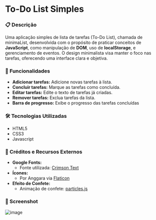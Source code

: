 # To-Do List Simples

### 📋 Descrição

Uma aplicação simples de lista de tarefas (To-Do List), chamada de minimaList, desenvolvida com  o propósito de praticar conceitos de **JavaScript**, como manipulação de **DOM**, uso de **localStorage**, e gerenciamento de eventos. O design minimalista visa manter o foco nas tarefas, oferecendo uma interface clara e objetiva.

### 🚀 Funcionalidades

- **Adicionar tarefas:** Adicione novas tarefas à lista.
- **Concluir tarefas:** Marque as tarefas como concluída.
- **Editar tarefas:** Edite o texto de tarefas já criadas.
- **Remover tarefas:** Exclua tarefas da lista.
- **Barra de progresso:** Exibe o progresso das tarefas concluídas

### 🛠 Tecnologias Utilizadas

- HTML5
- CSS3
- Javascript

### 🔗 Créditos e Recursos Externos

- **Google Fonts:**
    - Fonte utilizada: [Crimson Text](https://fonts.google.com/specimen/Crimson+Text)
- **Ícones:**
    - Por Anggara via [Flaticon](https://www.flaticon.com/br/autores/anggara)
- **Efeito de Confete:**
    - Animação de confete: [particles.js](https://particles.js.org/)
### 📸 Screenshot

![image](https://github.com/user-attachments/assets/71f0764e-855c-4f9c-b952-ce0d9b1e094c)

